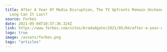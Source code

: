 ```yaml
---
title: After A Year Of Media Disruption, The TV Upfronts Remain Unchanged. How
  Long Can It Last?
source: Forbes
date: 2021-05-04T10:37:36.324Z
link: https://www.forbes.com/sites/bradadgate/2021/05/04/after-a-year-of-media-disruption-the-tv-upfronts-remain-unchanged-how-long-can-it-last/?sh=3e10c00c5b12
logo: true
image: /assets/forbes.png
tags: "articles"
---
```

